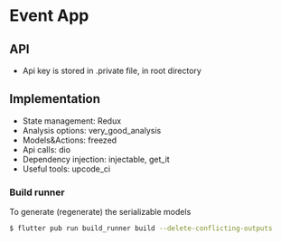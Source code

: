 # Event App

## API

- Api key is stored in .private file, in root directory

## Implementation

- State management: Redux
- Analysis options: very_good_analysis
- Models&Actions: freezed
- Api calls: dio
- Dependency injection: injectable, get_it
- Useful tools: upcode_ci 

### Build runner

To generate (regenerate) the serializable models

```bash
$ flutter pub run build_runner build --delete-conflicting-outputs
```